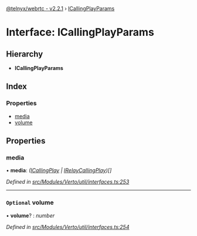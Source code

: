 [@telnyx/webrtc - v2.2.1](../README.md) › [ICallingPlayParams](icallingplayparams.md)

# Interface: ICallingPlayParams

## Hierarchy

* **ICallingPlayParams**

## Index

### Properties

* [media](icallingplayparams.md#media)
* [volume](icallingplayparams.md#optional-volume)

## Properties

###  media

• **media**: *([ICallingPlay](icallingplay.md) | [IRelayCallingPlay](irelaycallingplay.md))[]*

*Defined in [src/Modules/Verto/util/interfaces.ts:253](https://github.com/team-telnyx/webrtc/blob/8cdca06/packages/js/src/Modules/Verto/util/interfaces.ts#L253)*

___

### `Optional` volume

• **volume**? : *number*

*Defined in [src/Modules/Verto/util/interfaces.ts:254](https://github.com/team-telnyx/webrtc/blob/8cdca06/packages/js/src/Modules/Verto/util/interfaces.ts#L254)*
